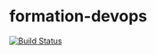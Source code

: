 # formation-devops
[![Build Status](https://travis-ci.org/ducato/formation-devops.svg?branch=master)](https://travis-ci.org/ducato/formation-devops)
